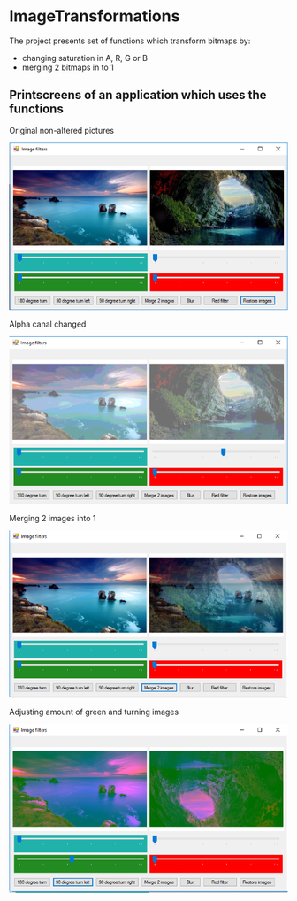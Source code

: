 # ImageTransformations
The project presents set of functions which transform bitmaps by:
- changing saturation in A, R, G or B 
- merging 2 bitmaps in to 1

## Printscreens of an application which uses the functions

Original non-altered pictures

![alt tag](https://github.com/marta-krzyk-dev/ImageTransformations/blob/master/image_filters_1.png?raw=true)

Alpha canal changed

![alt tag](https://github.com/marta-krzyk-dev/ImageTransformations/blob/master/image_filters_alpha.png?raw=true)

Merging 2 images into 1 

![alt tag](https://github.com/marta-krzyk-dev/ImageTransformations/blob/master/image_filters_merge.png?raw=true)

Adjusting amount of green and turning images

![alt tag](https://github.com/marta-krzyk-dev/ImageTransformations/blob/master/image_filters_turn_green.png?raw=true)

